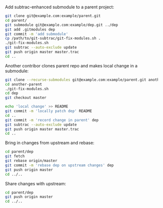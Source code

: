 Add subtrac-enhanced submodule to a parent project:

```sh
git clone git@example.com:example/parent.git
cd parent/
git submodule git@example.com:example/dep.git ../dep
git add .gitmodules dep
git commit -m 'add submodule'
cp /path/to/git-subtrac/git-fix-modules.sh .
./git-fix-modules.sh
git subtrac --auto-exclude update
git push origin master master.trac
cd ..
```

Another contribor clones parent repo and makes local change in a submodule:

```sh
git clone --recurse-submodules git@example.com:example/parent.git another-parent
cd another-parent
./git-fix-modules.sh
cd dep
git checkout master

echo 'local change' >> README
git commit -m 'locally patch dep' README
cd ..
git commit -m 'record change in parent' dep
git subtrac --auto-exclude update
git push origin master master.trac
cd ..
```

Bring in changes from upstream and rebase:

```sh
cd parent/dep
git fetch
git rebase origin/master
git commit -m 'rebase dep on upstream changes' dep
git push origin master
cd ../..
```

Share changes with upstream:

```sh
cd parent/dep
git push origin master
cd ../..
```

